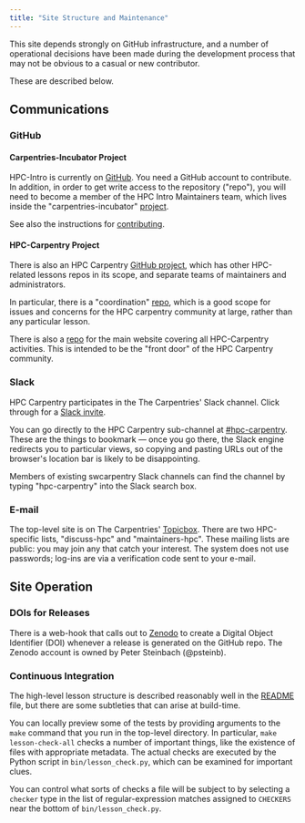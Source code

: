 ```yaml
---
title: "Site Structure and Maintenance"
---
```


This site depends strongly on GitHub infrastructure, and a number of
operational decisions have been made during the development process
that may not be obvious to a casual or new contributor.

These are described below.

## Communications

### GitHub

#### Carpentries-Incubator Project

HPC-Intro is currently on [GitHub][hpc-intro]. You need a GitHub
account to contribute. In addition, in order to get write access to
the repository ("repo"), you will need to become a member of the HPC
Intro Maintainers team, which lives inside the "carpentries-incubator"
[project][incubator-base].

See also the instructions for [contributing](CONTRIBUTING.md).

#### HPC-Carpentry Project

There is also an HPC Carpentry [GitHub project][project-github], which
has other HPC-related lessons repos in its scope, and separate teams
of maintainers and administrators.

In particular, there is a "coordination" [repo][coord-repo], which is
a good scope for issues and concerns for the HPC carpentry community
at large, rather than any particular lesson.

There is also a [repo][mainsite-repo] for the main website covering
all HPC-Carpentry activities. This is intended to be the "front door"
of the HPC Carpentry community.

### Slack

HPC Carpentry participates in the The Carpentries' Slack channel.
Click through for a [Slack invite][slack-invite].

You can go directly to the HPC Carpentry sub-channel at
[#hpc-carpentry][hpc-slack]. These are the things to bookmark &mdash;
once you go there, the Slack engine redirects you to particular views,
so copying and pasting URLs out of the browser's location bar is
likely to be disappointing.

Members of existing swcarpentry Slack channels can find the channel by
typing "hpc-carpentry" into the Slack search box.

### E-mail

The top-level site is on The Carpentries' [Topicbox][topicbox]. There
are two HPC-specific lists, "discuss-hpc" and "maintainers-hpc". These
mailing lists are public: you may join any that catch your interest.
The system does not use passwords; log-ins are via a verification code
sent to your e-mail.

## Site Operation

### DOIs for Releases

There is a web-hook that calls out to [Zenodo][zenodo] to create a
Digital Object Identifier (DOI) whenever a release is generated on the
GitHub repo. The Zenodo account is owned by Peter Steinbach (@psteinb).

### Continuous Integration

The high-level lesson structure is described reasonably well in the
[README](README.md) file, but there are some subtleties that can arise
at build-time.

You can locally preview some of the tests by providing arguments to
the `make` command that you run in the top-level directory. In
particular, `make lesson-check-all` checks a number of important
things, like the existence of files with appropriate metadata. The
actual checks are executed by the Python script in
`bin/lesson_check.py`, which can be examined for important clues.

You can control what sorts of checks a file will be subject to by
selecting a `checker` type in the list of regular-expression matches
assigned to `CHECKERS` near the bottom of `bin/lesson_check.py`.

<!-- Reference -->

[hpc-intro]: https://github.com/carpentries-incubator/hpc-intro
[incubator-base]: https://github.com/carpentries-incubator
[project-github]: https://github.com/hpc-carpentry
[coord-repo]: https://github.com/hpc-carpentry/coordination
[mainsite-repo]: https://github.com/hpc-carpentry/hpc-carpentry.org
[swc-slack]: https://carpentries.slack.com
[hpc-slack]: https://carpentries.slack.com/#hpc-carpentry
[slack-invite]: https://slack-invite.carpentries.org/
[topicbox]: https://carpentries.topicbox.com
[zenodo]: https://zenodo.org/
